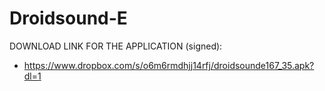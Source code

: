 Droidsound-E 
============

DOWNLOAD LINK FOR THE APPLICATION (signed):
* https://www.dropbox.com/s/o6m6rmdhjj14rfj/droidsounde167_35.apk?dl=1
